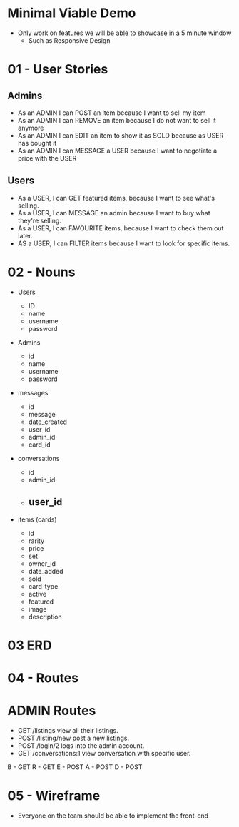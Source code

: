 # Minimal Viable Demo

- Only work on features we will be able to showcase in a 5 minute window
  - Such as Responsive Design

# 01 - User Stories

## Admins

- As an ADMIN I can POST an item because I want to sell my item
- As an ADMIN I can REMOVE an item because I do not want to sell it anymore
- As an ADMIN I can EDIT an item to show it as SOLD because as USER has bought it
- As an ADMIN I can MESSAGE a USER because I want to negotiate a price with the USER

## Users

- As a USER, I can GET featured items, because I want to see what's selling.
- As a USER, I can MESSAGE an admin because I want to buy what they're selling.
- As a USER, I can FAVOURITE items, because I want to check them out later.
- AS a USER, I can FILTER items because I want to look for specific items.

# 02 - Nouns

- Users
  - ID
  - name
  - username
  - password
- Admins
  - id
  - name
  - username
  - password
- messages
  - id
  - message
  - date_created
  - user_id
  - admin_id
  - card_id
- conversations
  - id
  - admin_id
  - user_id
    - 

- items (cards)
  - id
  - rarity
  - price
  - set
  - owner_id
  - date_added
  - sold
  - card_type
  - active
  - featured
  - image
  - description

# 03 ERD

# 04 - Routes
# ADMIN Routes
- GET /listings view all their listings.
- POST /listing/new post a new listings.
- POST /login/2 logs into the admin account.
- GET /conversations:1 view conversation with specific user.


B - GET
R - GET
E - POST
A - POST
D - POST

# 05 - Wireframe

- Everyone on the team should be able to implement the front-end
